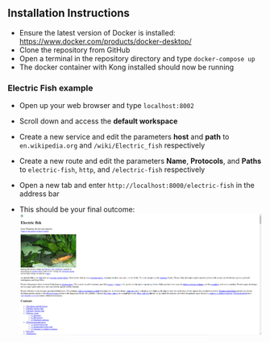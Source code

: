 ## Installation Instructions

- Ensure the latest version of Docker is installed: https://www.docker.com/products/docker-desktop/
- Clone the repository from GitHub
- Open a terminal in the repository directory and type `docker-compose up`
- The docker container with Kong installed should now be running

### Electric Fish example
- Open up your web browser and type ``localhost:8002``
- Scroll down and access the **default workspace**
- Create a new service and edit the parameters **host** and **path** to ``en.wikipedia.org`` and ``/wiki/Electric_fish`` respectively
- Create a new route and edit the parameters **Name**, **Protocols**, and **Paths** to ``electric-fish``, ``http``, and ``/electric-fish`` respectively

- Open a new tab and enter ``http://localhost:8000/electric-fish`` in the address bar
- This should be your final outcome: ![outcome](https://github.com/AshFernandes-IW/docker-build-in-kong/blob/main/fish.png)
